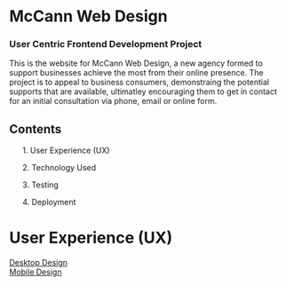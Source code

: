 <h1>McCann Web Design</h1>
<h3>User Centric Frontend Development Project</h3>

This is the website for McCann Web Design, a new agency formed to support businesses achieve the most from their online presence.  The project is to appeal to business consumers,  demonstraing the potential supports that are available, ultimatley encouraging them to get in contact for an initial consultation via phone, email or online form.

<h2>Contents</h2>
<ul>1.  User Experience (UX)</ul>
<ul>2.  Technology Used</ul>
<ul>3.  Testing</ul>
<ul>4.  Deployment</ul>

<h1>User Experience (UX)</h1>
<a href="https://github.com/mccannka/fulltemplate/blob/master/desktop-design.png">Desktop Design</a>
<br>
<a href="https://github.com/mccannka/fulltemplate/blob/master/Mobile%20Design.png">Mobile Design</a>
